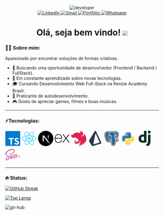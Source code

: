 
<div id="header" align="center">
  <img src="https://media.giphy.com/media/v1.Y2lkPTc5MGI3NjExcm15bjZibnd6c2wzY3hkam1uYjRnajk3OXN0MDVnNnVrN245c3hyayZlcD12MV9pbnRlcm5hbF9naWZfYnlfaWQmY3Q9Zw/NHUONhmbo448/giphy.gif" width="200" alt="developer"/>
  <div>
    <a href="https://www.linkedin.com/in/gustavo-lazarin/">
      <img src="https://img.shields.io/badge/LinkedIn-blue?logo=linkedin&logoColor=white&style=for-the-badge" alt="LinkedIn"/>
    </a>
     <a href="https://mail.google.com/mail/?view=cm&to=gustavolazarin03@gmail.com&su=Sauda%C3%A7%C3%B5es%2C%20vamos%20nos%20conectar!&body=Ol%C3%A1%21%20Vim%20atrav%C3%A9s%20do%20seu%20portf%C3%B3lio%2C%20gostaria%20de%20iniciar%20uma%20conversa%20sobre%20poss%C3%ADveis%20oportunidades%20de%20colabora%C3%A7%C3%A3o.%20Vamos%20discutir%20como%20podemos%20trabalhar%20juntos%20para%20alcan%C3%A7ar%20nossos%20objetivos%3F%20Ansioso%20para%20conversar%21">
      <img src="https://img.shields.io/badge/Gmail-orange?style=for-the-badge&logo=gmail&logoColor=white" alt="Gmail"/>
    </a>
     <a href="https://gustavo-lazarin.vercel.app/">
      <img src= "https://img.shields.io/badge/Portf%C3%B3lio-grey?style=for-the-badge&logo=proton%20drive&logoColor=white" alt="Portfólio"/>
    </a>
    <a href="https://api.whatsapp.com/send?phone=5545999254587">
      <img src= "https://img.shields.io/badge/Whatsapp-green1?style=for-the-badge&logo=whatsapp&logoColor=white" alt="Whatsapp"/>
    </a>
  </div>
    <h1>Olá, seja bem vindo! <img src="https://media.giphy.com/media/hvRJCLFzcasrR4ia7z/giphy.gif" width="30px"/></h1>
  </div>
  <div id="about-me">    
    
  ### 👨‍💻 Sobre mim:

  Apaixonado por encontrar soluções de formas criativas.

  - 🔭 Buscando uma oportunidade de desenvolvedor (Frontend / Backend / FullStack).
  - 🌱 Em constante aprendizado sobre novas tecnologias.
  - 🎓 Cursando Desenvolvimento Web Full-Stack na Kenzie Academy Brasil.
  - 🧠 Praticante de autodesenvolvimento.
  - 🎮 Gosto de apreciar games, filmes e boas músicas.
  </div>

  ---

  ### ⚡Tecnologias:
  <div>
    <img src="https://github.com/devicons/devicon/blob/master/icons/typescript/typescript-original.svg" width="50" title"Typescript"/>
    <img src="https://github.com/devicons/devicon/blob/master/icons/react/react-original.svg" width="50" title"React"/>
    <img src="https://github.com/devicons/devicon/blob/master/icons/nextjs/nextjs-original.svg" width="50" title"NextJS"/>
    <img src="https://github.com/devicons/devicon/blob/master/icons/express/express-original.svg" width="50" title="Express"/>
    <img src="https://github.com/devicons/devicon/blob/master/icons/nestjs/nestjs-original.svg" width="50" title="NestJS"/>
    <img src="https://github.com/devicons/devicon/blob/master/icons/prisma/prisma-original.svg" width="50" title="Prisma"/>
    <img src="https://github.com/devicons/devicon/blob/master/icons/postgresql/postgresql-original.svg" width="50" title="PostgreSQL"/>
    <img src="https://github.com/devicons/devicon/blob/master/icons/python/python-original.svg" width="50" title="Python"/>
    <img src="https://github.com/devicons/devicon/blob/master/icons/django/django-plain.svg" width="50" title="Django"/>
    <img src="https://github.com/devicons/devicon/blob/master/icons/sass/sass-original.svg" width="50" title="Sass"/>
    <img src="" width="50" title=""/>
    <img src="" width="50" title=""/>
  </div>

  ---

  ### 🔥 Status:
  <div>
    <a href="https://git.io/streak-stats"><img src="https://github-readme-streak-stats.herokuapp.com?user=GustavoLazarin&theme=graywhite&locale=pt_BR&date_format=j%20M%5B%20Y%5D" alt="GitHub Streak" /></a>
  </div>
  
  [![Top Langs](https://github-readme-stats.vercel.app/api/top-langs/?username=GustavoLazarin)](https://github.com/anuraghazra/github-readme-stats)

  <div id="profile-infos">
    <img src="https://komarev.com/ghpvc/?username=GustavoLazarin&style=flat-square&color=blue" alt="git-hub"/>
  </div>
